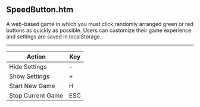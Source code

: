 SpeedButton.htm
---------------

A web-based game in which you must click randomly arranged green or red buttons as quickly as possible. Users can customize their game experience and settings are saved in localStorage.

---

Action            | Key
------------------|----
Hide Settings     | -
Show Settings     | +
Start New Game    | H
Stop Current Game | ESC
